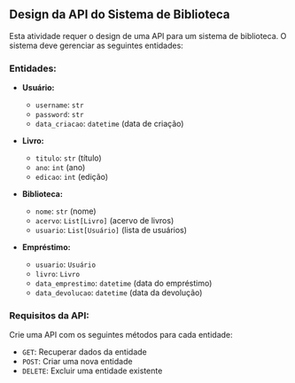 ## Design da API do Sistema de Biblioteca

Esta atividade requer o design de uma API para um sistema de biblioteca. O sistema deve gerenciar as seguintes entidades:

### Entidades:

*   **Usuário:**
    *   `username`: `str`
    *   `password`: `str`
    *   `data_criacao`: `datetime` (data de criação)

*   **Livro:**
    *   `titulo`: `str` (título)
    *   `ano`: `int` (ano)
    *   `edicao`: `int` (edição)

*   **Biblioteca:**
    *   `nome`: `str` (nome)
    *   `acervo`: `List[Livro]` (acervo de livros)
    *   `usuario`: `List[Usuário]` (lista de usuários)

*   **Empréstimo:**
    *   `usuario`: `Usuário`
    *   `livro`: `Livro`
    *   `data_emprestimo`: `datetime` (data do empréstimo)
    *   `data_devolucao`: `datetime` (data da devolução)

### Requisitos da API:

Crie uma API com os seguintes métodos para cada entidade:

*   `GET`: Recuperar dados da entidade
*   `POST`: Criar uma nova entidade
*   `DELETE`: Excluir uma entidade existente